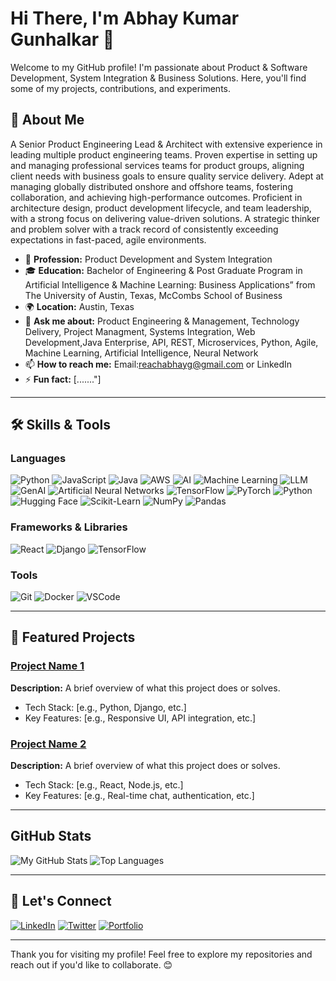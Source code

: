 # Hi There, I'm Abhay Kumar Gunhalkar 👋

Welcome to my GitHub profile! I'm passionate about Product & Software Development, System Integration & Business Solutions. Here, you'll find some of my projects, contributions, and experiments.

## 🚀 About Me

A Senior Product Engineering Lead & Architect with extensive experience in leading multiple product engineering teams. Proven expertise in setting up and managing professional services teams for product groups, aligning client needs with business goals to ensure quality service delivery. Adept at managing globally distributed onshore and offshore teams, fostering collaboration, and achieving high-performance outcomes. Proficient in architecture design, product development lifecycle, and team leadership, with a strong focus on delivering value-driven solutions. A strategic thinker and problem solver with a track record of consistently exceeding expectations in fast-paced, agile environments.

- 💼 **Profession:** Product Development and System Integration
- 🎓 **Education:**  Bachelor of Engineering & Post Graduate Program in Artificial Intelligence & Machine Learning: Business Applications” from The University of Austin, Texas, McCombs School of Business
- 🌍 **Location:** Austin, Texas
- 💬 **Ask me about:** Product Engineering & Management, Technology Delivery, Project Managment, Systems Integration, Web Development,Java Enterprise, API, REST, Microservices, Python, Agile, Machine Learning, Artificial Intelligence, Neural Network
- 📫 **How to reach me:** Email:reachabhayg@gmail.com or LinkedIn
- ⚡ **Fun fact:** [......."]

---

## 🛠️ Skills & Tools

### Languages
![Python](https://img.shields.io/badge/-Python-3776AB?logo=python&logoColor=white&style=flat)
![JavaScript](https://img.shields.io/badge/-JavaScript-F7DF1E?logo=javascript&logoColor=black&style=flat)
![Java](https://img.shields.io/badge/-Java-007396?logo=java&logoColor=white&style=flat)
![AWS](https://img.shields.io/badge/-AWS-232F3E?logo=amazon-aws&logoColor=white&style=flat)
![AI](https://img.shields.io/badge/-Artificial%20Intelligence-008080?logo=brain&logoColor=white&style=flat)
![Machine Learning](https://img.shields.io/badge/-Machine%20Learning-FF6F00?logo=tensorflow&logoColor=white&style=flat)
![LLM](https://img.shields.io/badge/-Large%20Language%20Models-800080?logo=openai&logoColor=white&style=flat)
![GenAI](https://img.shields.io/badge/-Generative%20AI-9A4EF0?logo=openai&logoColor=white&style=flat)
![Artificial Neural Networks](https://img.shields.io/badge/-Artificial%20Neural%20Networks-2D8CFF?logo=deep-learning&logoColor=white&style=flat)
![TensorFlow](https://img.shields.io/badge/-TensorFlow-FF6F00?logo=tensorflow&logoColor=white&style=flat)
![PyTorch](https://img.shields.io/badge/-PyTorch-EE4C2C?logo=pytorch&logoColor=white&style=flat)
![Python](https://img.shields.io/badge/-Python-3776AB?logo=python&logoColor=white&style=flat)
![Hugging Face](https://img.shields.io/badge/-Hugging%20Face-F9EDB8?logo=huggingface&logoColor=black&style=flat)
![Scikit-Learn](https://img.shields.io/badge/-Scikit%20Learn-F7931E?logo=scikit-learn&logoColor=black&style=flat)
![NumPy](https://img.shields.io/badge/-NumPy-013243?logo=numpy&logoColor=white&style=flat)
![Pandas](https://img.shields.io/badge/-Pandas-150458?logo=pandas&logoColor=white&style=flat)


### Frameworks & Libraries
![React](https://img.shields.io/badge/-React-61DAFB?logo=react&logoColor=black&style=flat)
![Django](https://img.shields.io/badge/-Django-092E20?logo=django&logoColor=white&style=flat)
![TensorFlow](https://img.shields.io/badge/-TensorFlow-FF6F00?logo=tensorflow&logoColor=white&style=flat)

### Tools
![Git](https://img.shields.io/badge/-Git-F05032?logo=git&logoColor=white&style=flat)
![Docker](https://img.shields.io/badge/-Docker-2496ED?logo=docker&logoColor=white&style=flat)
![VSCode](https://img.shields.io/badge/-VSCode-007ACC?logo=visualstudiocode&logoColor=white&style=flat)

---

## 🌟 Featured Projects

### [Project Name 1](https://github.com/yourusername/project1)
**Description:** A brief overview of what this project does or solves. 
- Tech Stack: [e.g., Python, Django, etc.]
- Key Features: [e.g., Responsive UI, API integration, etc.]

### [Project Name 2](https://github.com/yourusername/project2)
**Description:** A brief overview of what this project does or solves. 
- Tech Stack: [e.g., React, Node.js, etc.]
- Key Features: [e.g., Real-time chat, authentication, etc.]

---

## GitHub Stats

![My GitHub Stats](https://github-readme-stats.vercel.app/api?username=abhaygunhalkar&show_icons=true&theme=radical)
![Top Languages](https://github-readme-stats.vercel.app/api/top-langs/?username=yourusername&layout=compact&theme=radical)

---

## 🤝 Let's Connect

[![LinkedIn](https://img.shields.io/badge/-LinkedIn-0A66C2?logo=linkedin&logoColor=white&style=flat)](https://linkedin.com/in/abhaygunhalkar/)
[![Twitter](https://img.shields.io/badge/-Twitter-1DA1F2?logo=twitter&logoColor=white&style=flat)](https://twitter.com/yourusername)
[![Portfolio](https://img.shields.io/badge/-Portfolio-000000?logo=firefox&logoColor=white&style=flat)](https://yourportfolio.com)

---

Thank you for visiting my profile! Feel free to explore my repositories and reach out if you'd like to collaborate. 😊



<!--
**abhaygunhalkar/abhaygunhalkar** is a ✨ _special_ ✨ repository because its `README.md` (this file) appears on your GitHub profile.

Here are some ideas to get you started:

- 🔭 I’m currently working on ...
- 🌱 I’m currently learning ...
- 👯 I’m looking to collaborate on ...
- 🤔 I’m looking for help with ...
- 💬 Ask me about ...
- 📫 How to reach me: ...
- 😄 Pronouns: ...
- ⚡ Fun fact: ...
-->
